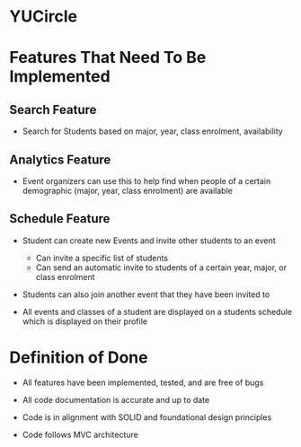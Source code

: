 # YUCircle

# Features That Need To Be Implemented

## Search Feature

- Search for Students based on major, year, class enrolment, availability

## Analytics Feature

- Event organizers can use this to help find when people of a certain demographic (major, year, class enrolment) are available

## Schedule Feature

- Student can create new Events and invite other students to an event

  - Can invite a specific list of students
  - Can send an automatic invite to students of a certain year, major, or class enrolment

- Students can also join another event that they have been invited to

- All events and classes of a student are displayed on a students schedule which is displayed on their profile

# Definition of Done

- All features have been implemented, tested, and are free of bugs

- All code documentation is accurate and up to date

- Code is in alignment with SOLID and foundational design principles

- Code follows MVC architecture
